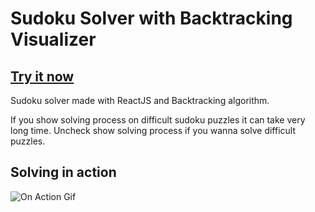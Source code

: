 # Sudoku Solver with Backtracking Visualizer

## [Try it now](https://sudoku-solver-nine.vercel.app/)

Sudoku solver made with ReactJS and Backtracking algorithm.

If you show solving process on difficult sudoku puzzles it can take very long time. Uncheck show solving process if you wanna solve difficult puzzles.

## Solving in action

![On Action Gif](./OnActionGif.gif)
